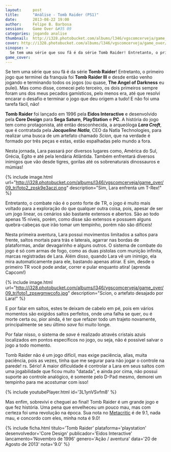 ```yaml
---
layout:     post
title:      "Análise - Tomb Raider (PS1)"
date:       2013-08-22 19:00
author:     Felipe B. Barbosa
session:    Game Over &#35 09
categories: jogando analise
thumbnail:  http://i328.photobucket.com/albums/l346/vgscomcerveja/game_over/09_tr/post_thumbnail_zpszx05yvul.jpg
cover: http://i328.photobucket.com/albums/l346/vgscomcerveja/game_over/09_tr/post_header_zpsqvcnn1d6.jpg
sinopse: >
  Se tem uma série que sou fã é da série Tomb Raider! Entretanto, o primeiro jogo que terminei da franquia foi Tomb Raider III e desde então venho jogando e terminando todos os jogos (ou quase, The Angel of Darkness eu pulei). Mas como disse, comecei pelo terceiro, os dois primeiros sempre foram uns dos meus pecados gamísticos, pelo menos era, até que resolvi encarar o desafio e terminar o jogo que deu origem a tudo! E não foi uma tarefa fácil, não!
game_cover:
---
```

Se tem uma série que sou fã é da série **Tomb Raider**! Entretanto, o primeiro jogo que terminei da franquia foi **Tomb Raider III** e desde então venho jogando e terminando todos os jogos (ou quase, **The Angel of Darkness** eu pulei). Mas como disse, comecei pelo terceiro, os dois primeiros sempre foram uns dos meus pecados gamísticos, pelo menos era, até que resolvi encarar o desafio e terminar o jogo que deu origem a tudo! E não foi uma tarefa fácil, não!

**Tomb Raider** foi lançado em 1996 pela **Eidos Interactive** e desenvolvido pela **Core Design** para **Sega Saturn**, **PlayStation** e **PC**. A história do jogo tem como protagonista, até então desconhecida, a arqueóloga **_Lara Croft_**, que é contratada pela **_Jacqueline Natla_**, CEO da Natla Technologies, para realizar uma busca de um artefato chamado *Scion*, que na verdade é formado por três peças e estas, estão espalhadas pelo mundo a fora.

Nesta jornada, Lara passará por diversos lugares como, América do Sul, Grécia, Egito e até pela lendária Atlântida. Também enfrentará diversos inimigos que vão desde tigres, gorilas até os sobrenaturais dinossauros e múmias!

{% include image.html url="http://i328.photobucket.com/albums/l346/vgscomcerveja/game_over/09_tr/foto2_zpsk9e3aczi.png" description="Sim, Lara enfrenta um T-Rex!" %}

Entretanto, o combate não é o ponto forte de TR, o jogo é muito mais voltado para a exploração do que qualquer outra coisa, pois, apesar de ser um jogo linear, os cenários são bastante extensos e abertos. São ao todo apenas 15 níveis, porém, como disse são extensos e possuem alguns quebra-cabeças que irão tomar um tempinho, porém não são difíceis!

Nesta primeira aventura, Lara possui movimentos limitados a saltos para frente, saltos mortais para trás e laterais, agarrar nas bordas de plataformas, andar devagarinho e alguns outros. O sistema de combate do jogo é só com armas de fogo, como as duas pistolas com munição infinita, marcas registradas de Lara. Além disso, quando Lara vê um inimigo, ela mira automaticamente para ele, bastando apenas atirar. E sim, desde o primeiro TR você pode andar, correr e pular enquanto atira! (aprenda Capcom!)

{% include image.html url="http://i328.photobucket.com/albums/l346/vgscomcerveja/game_over/09_tr/foto1_zpswgmwcofo.jpg" description="Scion, o artefato desajado por Lara!" %}

E por falar em saltos, estes te deixam de cabelo em pé, pois em vários momentos são exigidos saltos perfeitos, onde uma falha se quer, ou é morte certa ou, pior ainda, é ter que refazer todo um trajeto novamente, principalmente se seu último *save* foi muito longe.

Por falar nisso, o sistema de *save* é realizado através cristais azuis localizados em pontos específicos no jogo, ou seja, não é possível salvar o jogo a todo momento.

Tomb Raider não é um jogo difícil, mas exige paciência, alías, muita paciência, pois as vezes, tinha que me segurar para não jogar o controle na parede! rs. Sério! A maior dificuldade é controlar a Lara em seus saltos com uma jogabilidade que ficou muito "datada", e ainda por cima, não possui suporte ao controle analógico, é somente pelo D-Pad mesmo, demorei um tempinho para me acostumar com isso!

{% include youtubePlayer.html id='3L1ynVSvfm8' %}

Mas enfim, sobrevivi e cheguei ao final! Tomb Raider é um grande jogo e que fez história. Uma pena que envelheceu um pouco mau, mas com certeza foi uma revolução na época. Sua nota no [Metacritic](http://www.metacritic.com/game/playstation/tomb-raider) é de 9.1, nada mau, e concordo com eles, minha nota é 9.0!

{% include ficha.html
  titulo='Tomb Raider'
  plataforma='playstation'
  desenvolvedor='Core Design'
  publicador='Eidos Interactive'
  lancamento='Novembro de 1996'
  genero='Ação / aventura'
  data='20 de Agosto de 2013'
  nota='9.0' %}
